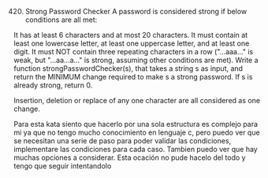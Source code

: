 420. Strong Password Checker
A password is considered strong if below conditions are all met:

It has at least 6 characters and at most 20 characters.
It must contain at least one lowercase letter, at least one uppercase letter, and at least one digit.
It must NOT contain three repeating characters in a row ("...aaa..." is weak, but "...aa...a..." is strong, assuming other conditions are met).
Write a function strongPasswordChecker(s), that takes a string s as input, and return the MINIMUM change required to make s a strong password. If s is already strong, return 0.

Insertion, deletion or replace of any one character are all considered as one change.

Para esta kata siento que hacerlo por una sola estructura es complejo para mi ya que no tengo mucho conocimiento en lenguaje c, pero puedo ver que se necesitan una serie de paso para poder validar las condiciones, implementare las condiciones para cada caso. 
Tambien puedo ver que hay muchas opciones a considerar. Esta ocación no pude hacelo del todo y tengo que seguir intentandolo